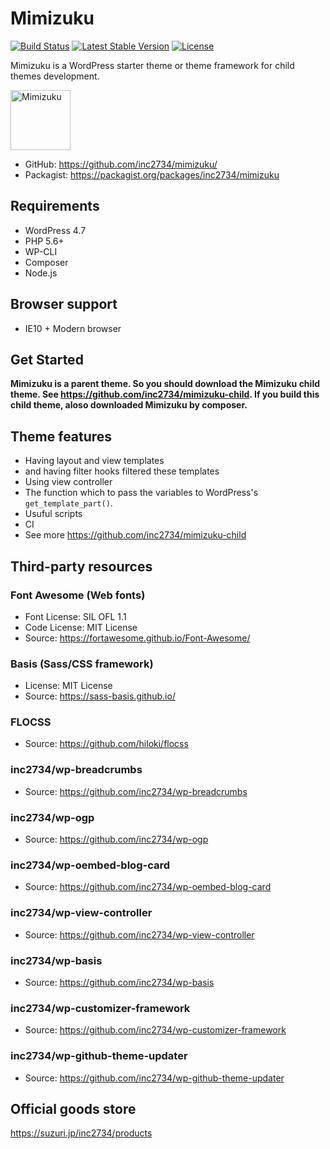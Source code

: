 # Mimizuku

[![Build Status](https://travis-ci.org/inc2734/mimizuku.svg?branch=master)](https://travis-ci.org/inc2734/mimizuku)
[![Latest Stable Version](https://poser.pugx.org/inc2734/mimizuku/v/stable)](https://packagist.org/packages/inc2734/mimizuku)
[![License](https://poser.pugx.org/inc2734/mimizuku/license)](https://packagist.org/packages/inc2734/mimizuku)

Mimizuku is a WordPress starter theme or theme framework for child themes development.

<img src="https://cdn.rawgit.com/inc2734/mimizuku/develop/src/img/mimizuku.svg" alt="Mimizuku" width="96px">

* GitHub: https://github.com/inc2734/mimizuku/
* Packagist: https://packagist.org/packages/inc2734/mimizuku

## Requirements
* WordPress 4.7
* PHP 5.6+
* WP-CLI
* Composer
* Node.js

## Browser support
* IE10 + Modern browser

## Get Started
**Mimizuku is a parent theme. So you should download the Mimizuku child theme. See https://github.com/inc2734/mimizuku-child. If you build this child theme, aloso downloaded Mimizuku by composer.**

## Theme features
* Having layout and view templates
* and having filter hooks filtered these templates
* Using view controller
* The function which to pass the variables to WordPress's `get_template_part()`.
* Usuful scripts
* CI
* See more https://github.com/inc2734/mimizuku-child

## Third-party resources

### Font Awesome (Web fonts)
* Font License: SIL OFL 1.1
* Code License: MIT License
* Source: https://fortawesome.github.io/Font-Awesome/

### Basis (Sass/CSS framework)
* License: MIT License
* Source: https://sass-basis.github.io/

### FLOCSS
* Source: https://github.com/hiloki/flocss

### inc2734/wp-breadcrumbs
* Source: https://github.com/inc2734/wp-breadcrumbs

### inc2734/wp-ogp
* Source: https://github.com/inc2734/wp-ogp

### inc2734/wp-oembed-blog-card
* Source: https://github.com/inc2734/wp-oembed-blog-card

### inc2734/wp-view-controller
* Source: https://github.com/inc2734/wp-view-controller

### inc2734/wp-basis
* Source: https://github.com/inc2734/wp-basis

### inc2734/wp-customizer-framework
* Source: https://github.com/inc2734/wp-customizer-framework

### inc2734/wp-github-theme-updater
* Source: https://github.com/inc2734/wp-github-theme-updater

## Official goods store
https://suzuri.jp/inc2734/products
